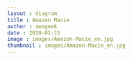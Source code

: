 ```yaml
---
layout : diagram
title : Amazon Macie
author : awsgeek
date : 2019-01-15
image : images/Amazon-Macie_en.jpg
thumbnail : images/Amazon-Macie_en.jpg
---
```

